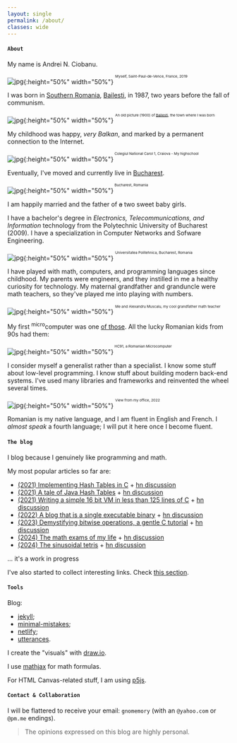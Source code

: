 ```yaml
---
layout: single
permalink: /about/
classes: wide
---
```


#### `About`

My name is Andrei N. Ciobanu. 

![jpg]({{site.url}}/assets/images/about/me-it.jpg){:height="50%" width="50%"}
<sup><sup><sup>Myself, Saint-Paul-de-Vence, France, 2019</sup></sup></sup>

I was born in [Southern Romania](https://en.wikipedia.org/wiki/Oltenia), [Bailesti](https://en.wikipedia.org/wiki/B%C4%83ile%C8%99ti), in 1987, two years before the fall of communism.

![jpg]({{site.url}}/assets/images/about/bailesti.jpg){:height="50%" width="50%"}
<sup><sup><sup>An old picture (1900) of [Bailesti](https://en.wikipedia.org/wiki/B%C4%83ile%C8%99ti), the town where I was born</sup></sup></sup>

My childhood was happy, *very Balkan*, and marked by a permanent connection to the Internet.

![jpg]({{site.url}}/assets/images/about/carol1_c.jpg){:height="50%" width="50%"}<sup><sup><sup> Colegiul National Carol 1, Craiova - My highschool</sup></sup></sup>

Eventually, I've moved and currently live in [Bucharest](https://en.wikipedia.org/wiki/Bucharest).

![jpg]({{site.url}}/assets/images/about/bucuresti.jpg){:height="50%" width="50%"}<sup><sup><sup> Bucharest, Romania</sup></sup></sup>

I am happily married and the father of ~~a~~ two sweet baby girls. 

I have a bachelor's degree in *Electronics, Telecommunications, and Information* technology from the Polytechnic University of Bucharest (2009). I have a specialization in Computer Networks and Sofware Engineering.

![jpg]({{site.url}}/assets/images/about/politehnica.jpeg){:height="50%" width="50%"}
<sup><sup><sup> Universitatea Politehnica, Bucharest, Romania</sup></sup></sup>

I have played with math, computers, and programming languages since childhood. My parents were engineers, and they instilled in me a healthy curiosity for technology. My maternal grandfather and granduncle were math teachers, so they've played me into playing with numbers.

![jpg]({{site.url}}/assets/images/about/muscalu.png){:height="50%" width="50%"}
<sup><sup><sup>Me and Alexandru Muscalu, my cool grandfather math teacher</sup></sup></sup>

My first <sup>micro</sup>computer was one [of those](https://muzeuldecalculatoare.ro/2018/09/23/i-c-e-felix-hc-91/). All the lucky Romanian kids from 90s had them:

![jpg]({{site.url}}/assets/images/about/hc91.jpg){:height="50%" width="50%"}<sup><sup><sup> HC91, a Romanian Microcomputer</sup></sup></sup>

I consider myself a generalist rather than a specialist. I know some stuff about low-level programming. I know stuff about building modern back-end systems. I've used many libraries and frameworks and reinvented the wheel several times.

![jpg]({{site.url}}/assets/images/about/qtest1.jpg){:height="50%" width="50%"}
<sup><sup><sup>View from my office, 2022</sup></sup></sup>

Romanian is my native language, and I am fluent in English and French. I *almost speak* a fourth language; I will put it here once I become fluent.

#### `The blog`

I blog because I genuinely like programming and math. 

My most popular articles so far are:

* [(2021) Implementing Hash Tables in C]({{site.url}}/2021/10/02/implementing-hash-tables-in-c-part-1) + [hn discussion](https://news.ycombinator.com/item?id=28889442)
* [(2021) A tale of Java Hash Tables]({{site.url}}/2021/11/08/a-tale-of-java-hash-tables) + [hn discussion](https://news.ycombinator.com/item?id=29319151)
* [(2021) Writing a simple 16 bit VM in less than 125 lines of C]({{site.url}}/2021/12/01/writing-a-simple-vm-in-less-than-125-lines-of-c) + [hn discussion](https://news.ycombinator.com/item?id=29492183)
* [(2022) A blog that is a single executable binary]({{site.url}}/2022/04/10/a-blog-that-is-a-single-executable-binary) + [hn discussion](https://news.ycombinator.com/item?id=31081049)
* [(2023) Demystifying bitwise operations, a gentle C tutorial]({{site.url}}/2023/02/01/demystifying-bitwise-ops) + [hn discussion](https://news.ycombinator.com/item?id=35010447)
* [(2024) The math exams of my life]({{site.url}}/2024/01/09/the-most-important-math-exams-of-my-life) + [hn discussion](https://news.ycombinator.com/item?id=39081894)
* [(2024) The sinusoidal tetris]({{site.url}}/2024/02/06/the-sinusoidal-tetris) + [hn discussion](https://news.ycombinator.com/item?id=28889442)

... it's a work in progress

I've also started to collect interesting links. Check [this section]({{site.url}}/links).

#### `Tools`

Blog:
* [jekyll](https://jekyllrb.com/);
* [minimal-mistakes](https://mmistakes.github.io/minimal-mistakes/);
* [netlify](https://www.netlify.com/);
* [utterances](https://utteranc.es/).

I create the "visuals" with [draw.io](https://drawio-app.com/). 

I use [mathjax](https://www.mathjax.org/) for math formulas.

For HTML Canvas-related stuff, I am using [p5js](https://p5js.org/).

#### `Contact & Collaboration` 

I will be flattered to receive your email: `gnomemory` (with an `@yahoo.com` or `@pm.me` endings). 

> The opinions expressed on this blog are highly personal. 
